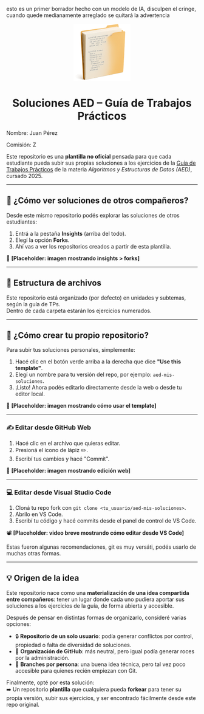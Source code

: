esto es un primer borrador hecho con un modelo de IA, disculpen el cringe, cuando quede medianamente arreglado se quitará la advertencia

<p align="center">
  <img src="assets/logo.png" alt="Logo del proyecto" width="150"/>
</p>

<h1 align="center">Soluciones AED – Guía de Trabajos Prácticos</h1>

Nombre: Juan Pérez

Comisión: Z

Este repositorio es una **plantilla no oficial** pensada para que cada estudiante pueda subir sus propias soluciones a los ejercicios de la [Guía de Trabajos Prácticos](https://aed-frre.github.io/) de la materia *Algoritmos y Estructuras de Datos (AED)*, cursado 2025.

---

## 🔎 ¿Cómo ver soluciones de otros compañeros?

Desde este mismo repositorio podés explorar las soluciones de otros estudiantes:

1. Entrá a la pestaña **Insights** (arriba del todo).
2. Elegí la opción **Forks**.
3. Ahí vas a ver los repositorios creados a partir de esta plantilla.

📸 **[Placeholder: imagen mostrando insights > forks]**

---

## 📁 Estructura de archivos

Este repositorio está organizado (por defecto) en unidades y subtemas, según la guía de TPs.  
Dentro de cada carpeta estarán los ejercicios numerados.

---

## 🚀 ¿Cómo crear tu propio repositorio?

Para subir tus soluciones personales, simplemente:

1. Hacé clic en el botón verde arriba a la derecha que dice **"Use this template"**.
2. Elegí un nombre para tu versión del repo, por ejemplo: `aed-mis-soluciones`.
3. ¡Listo! Ahora podés editarlo directamente desde la web o desde tu editor local.

📸 **[Placeholder: imagen mostrando cómo usar el template]**

---

### ✍️ Editar desde GitHub Web

1. Hacé clic en el archivo que quieras editar.
2. Presioná el ícono de lápiz ✏️.
3. Escribí tus cambios y hacé "Commit".

📸 **[Placeholder: imagen mostrando edición web]**

---

### 💻 Editar desde Visual Studio Code

1. Cloná tu repo fork con `git clone <tu_usuario/aed-mis-soluciones>`.
2. Abrilo en VS Code.
3. Escribí tu código y hacé commits desde el panel de control de VS Code.

📽️ **[Placeholder: video breve mostrando cómo editar desde VS Code]**

Estas fueron algunas recomendaciones, git es muy versáti, podés usarlo de muchas otras formas.

---

## 💡 Origen de la idea

Este repositorio nace como una **materialización de una idea compartida entre compañeros**: tener un lugar donde cada uno pudiera aportar sus soluciones a los ejercicios de la guía, de forma abierta y accesible.

Después de pensar en distintas formas de organizarlo, consideré varias opciones:

- 🔒 **Repositorio de un solo usuario**: podía generar conflictos por control, propiedad o falta de diversidad de soluciones.
- 🏢 **Organización de GitHub**: más neutral, pero igual podía generar roces por la administración.
- 🧪 **Branches por persona**: una buena idea técnica, pero tal vez poco accesible para quienes recién empiezan con Git.

Finalmente, opté por esta solución:  
➡️ Un repositorio **plantilla** que cualquiera pueda **forkear** para tener su propia versión, subir sus ejercicios, y ser encontrado fácilmente desde este repo original.


